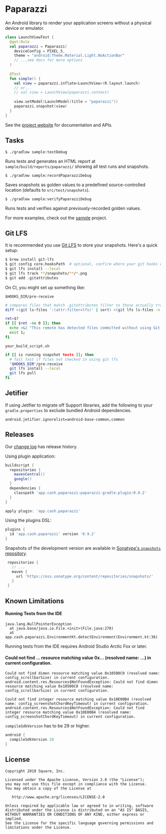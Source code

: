 Paparazzi
========

An Android library to render your application screens without a physical device or emulator.

```kotlin
class LaunchViewTest {
  @get:Rule
  val paparazzi = Paparazzi(
    deviceConfig = PIXEL_5,
    theme = "android:Theme.Material.Light.NoActionBar"
    // ...see docs for more options 
  )
 
  @Test
  fun simple() {
    val view = paparazzi.inflate<LaunchView>(R.layout.launch)
    // or... 
    // val view = LaunchView(paparazzi.context)
    
    view.setModel(LaunchModel(title = "paparazzi"))
    paparazzi.snapshot(view)
  }
}
```

See the [project website][paparazzi] for documentation and APIs.

Tasks
-------
```
$ ./gradlew sample:testDebug
```

Runs tests and generates an HTML report at `sample/build/reports/paparazzi/` showing all 
test runs and snapshots. 

```
$ ./gradlew sample:recordPaparazziDebug
```

Saves snapshots as golden values to a predefined source-controlled location 
(defaults to `src/test/snapshots`).

```
$ ./gradlew sample:verifyPaparazziDebug
```

Runs tests and verifies against previously-recorded golden values.


For more examples, check out the [sample][sample] project.

Git LFS
--------
It is recommended you use [Git LFS][lfs] to store your snapshots.  Here's a quick setup:

```bash
$ brew install git-lfs
$ git config core.hooksPath  # optional, confirm where your git hooks will be installed
$ git lfs install --local
$ git lfs track **/snapshots/**/*.png
$ git add .gitattributes
```

On CI, you might set up something like:

`$HOOKS_DIR/pre-receive`
```bash
# compares files that match .gitattributes filter to those actually tracked by git-lfs
diff <(git ls-files ':(attr:filter=lfs)' | sort) <(git lfs ls-files -n | sort) >/dev/null

ret=$?
if [[ $ret -ne 0 ]]; then
  echo >&2 "This remote has detected files committed without using Git LFS. Run 'brew install git-lfs && git lfs install' to install it and re-commit your files.";
  exit 1;
fi
```

`your_build_script.sh`
```bash
if [[ is running snapshot tests ]]; then
  # fail fast if files not checked in using git lfs
  "$HOOKS_DIR"/pre-receive
  git lfs install --local
  git lfs pull
fi
```

Jetifier
--------

If using Jetifier to migrate off Support libraries, add the following to your `gradle.properties` to
exclude bundled Android dependencies.

```text
android.jetifier.ignorelist=android-base-common,common
```

Releases
--------

Our [change log][changelog] has release history.

Using plugin application:
```groovy
buildscript {
  repositories {
    mavenCentral()
    google()
  }
  dependencies {
    classpath 'app.cash.paparazzi:paparazzi-gradle-plugin:0.9.2'
  }
}

apply plugin: 'app.cash.paparazzi'
```

Using the plugins DSL:
```groovy
plugins {
  id 'app.cash.paparazzi' version '0.9.2'
}
```

Snapshots of the development version are available in [Sonatype's `snapshots` repository][snap].

```groovy
 repositories {
   // ...
   maven {
     url 'https://oss.sonatype.org/content/repositories/snapshots/'
   }
 }
```

Known Limitations
-------

#### Running Tests from the IDE
```
java.lang.NullPointerException
  at java.base/java.io.File.<init>(File.java:278)
  at app.cash.paparazzi.EnvironmentKt.detectEnvironment(Environment.kt:36)
```
Running tests from the IDE requires Android Studio Arctic Fox or later.

#### Could not find ... resource matching value 0x... (resolved name: ...) in current configuration.
```
Could not find dimen resource matching value 0x10500C0 (resolved name: config_scrollbarSize) in current configuration.
android.content.res.Resources$NotFoundException: Could not find dimen resource matching value 0x10500C0 (resolved name: config_scrollbarSize) in current configuration.

Could not find integer resource matching value 0x10E00B4 (resolved name: config_screenshotChordKeyTimeout) in current configuration.
android.content.res.Resources$NotFoundException: Could not find integer resource matching value 0x10E00B4 (resolved name: config_screenshotChordKeyTimeout) in current configuration.
```
`compileSdkVersion` has to be 29 or higher.
```groovy
android {
  compileSdkVersion 29
}
```

License
-------

```
Copyright 2019 Square, Inc.

Licensed under the Apache License, Version 2.0 (the "License");
you may not use this file except in compliance with the License.
You may obtain a copy of the License at

   http://www.apache.org/licenses/LICENSE-2.0

Unless required by applicable law or agreed to in writing, software
distributed under the License is distributed on an "AS IS" BASIS,
WITHOUT WARRANTIES OR CONDITIONS OF ANY KIND, either express or implied.
See the License for the specific language governing permissions and
limitations under the License.
```

 [changelog]: https://cashapp.github.io/paparazzi/changelog/
 [paparazzi]: https://cashapp.github.io/paparazzi/
 [sample]: https://github.com/cashapp/paparazzi/tree/master/sample
 [snap]: https://oss.sonatype.org/content/repositories/snapshots/app/cash/paparazzi/
 [lfs]: https://git-lfs.github.com/
